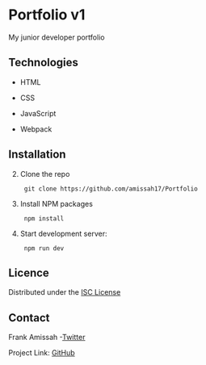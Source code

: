 # Portfolio v1

My junior developer portfolio


## Technologies

- HTML

- CSS

- JavaScript

- Webpack

## Installation

2. Clone the repo 

        git clone https://github.com/amissah17/Portfolio

3. Install NPM packages 

        npm install

4. Start development server:

        npm run dev


## Licence

Distributed under the [ISC License](LICENSE)

## Contact

Frank Amissah -[Twitter](https://twitter.com/amotabil8)

Project Link: [GitHub](https://github.com/amissah17/Shappd)
